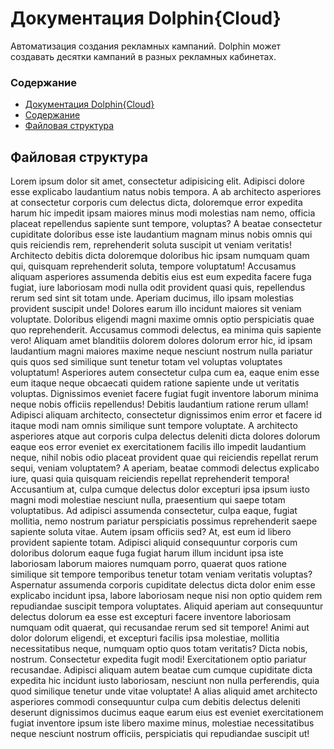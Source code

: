 # Документация Dolphin{Cloud}
Автоматизация создания рекламных кампаний. Dolphin может создавать десятки кампаний в разных рекламных кабинетах.

### Содержание
- [Документация Dolphin{Cloud}](#документация-dolphincloud)
- [Содержание](#содержание)
- [Файловая структура](#файловая-структура)

## Файловая структура

Lorem ipsum dolor sit amet, consectetur adipisicing elit. Adipisci dolore esse explicabo laudantium natus nobis tempora. A ab architecto asperiores at consectetur corporis cum delectus dicta, doloremque error expedita harum hic impedit ipsam maiores minus modi molestias nam nemo, officia placeat repellendus sapiente sunt tempore, voluptas? A beatae consectetur cupiditate doloribus esse iste laudantium magnam minus nobis omnis qui quis reiciendis rem, reprehenderit soluta suscipit ut veniam veritatis! Architecto debitis dicta doloremque doloribus hic ipsam numquam quam qui, quisquam reprehenderit soluta, tempore voluptatum! Accusamus aliquam asperiores assumenda debitis eius est eum expedita facere fuga fugiat, iure laboriosam modi nulla odit provident quasi quis, repellendus rerum sed sint sit totam unde. Aperiam ducimus, illo ipsam molestias provident suscipit unde! Dolores earum illo incidunt maiores sit veniam voluptate. Doloribus eligendi magni maxime omnis optio perspiciatis quae quo reprehenderit. Accusamus commodi delectus, ea minima quis sapiente vero! Aliquam amet blanditiis dolorem dolores dolorum error hic, id ipsam laudantium magni maiores maxime neque nesciunt nostrum nulla pariatur quis quos sed similique sunt tenetur totam vel voluptas voluptates voluptatum! Asperiores autem consectetur culpa cum ea, eaque enim esse eum itaque neque obcaecati quidem ratione sapiente unde ut veritatis voluptas. Dignissimos eveniet facere fugiat fugit inventore laborum minima neque nobis officiis repellendus! Debitis laudantium ratione rerum ullam! Adipisci aliquam architecto, consectetur dignissimos enim error et facere id itaque modi nam omnis similique sunt tempore voluptate. A architecto asperiores atque aut corporis culpa delectus deleniti dicta dolores dolorum eaque eos error eveniet ex exercitationem facilis illo impedit laudantium neque, nihil nobis odio placeat provident quae qui reiciendis repellat rerum sequi, veniam voluptatem? A aperiam, beatae commodi delectus explicabo iure, quasi quia quisquam reiciendis repellat reprehenderit tempora! Accusantium at, culpa cumque delectus dolor excepturi ipsa ipsum iusto magni modi molestiae nesciunt nulla, praesentium qui saepe totam voluptatibus. Ad adipisci assumenda consectetur, culpa eaque, fugiat mollitia, nemo nostrum pariatur perspiciatis possimus reprehenderit saepe sapiente soluta vitae. Autem ipsam officiis sed? At, est eum id libero provident sapiente totam. Adipisci aliquid consequuntur corporis cum doloribus dolorum eaque fuga fugiat harum illum incidunt ipsa iste laboriosam laborum maiores numquam porro, quaerat quos ratione similique sit tempore temporibus tenetur totam veniam veritatis voluptas? Aspernatur assumenda corporis cupiditate delectus dicta dolor enim esse explicabo incidunt ipsa, labore laboriosam neque nisi non optio quidem rem repudiandae suscipit tempora voluptates. Aliquid aperiam aut consequuntur delectus dolorum ea esse est excepturi facere inventore laboriosam numquam odit quaerat, qui recusandae rerum sed sit tempore! Animi aut dolor dolorum eligendi, et excepturi facilis ipsa molestiae, mollitia necessitatibus neque, numquam optio quos totam veritatis? Dicta nobis, nostrum. Consectetur expedita fugit modi! Exercitationem optio pariatur recusandae. Adipisci aliquam autem beatae cum cumque cupiditate dicta expedita hic incidunt iusto laboriosam, nesciunt non nulla perferendis, quia quod similique tenetur unde vitae voluptate! A alias aliquid amet architecto asperiores commodi consequuntur culpa cum debitis delectus deleniti deserunt dignissimos ducimus eaque earum eius est eveniet exercitationem fugiat inventore ipsum iste libero maxime minus, molestiae necessitatibus neque nesciunt nostrum officiis, perspiciatis qui repudiandae suscipit ut!